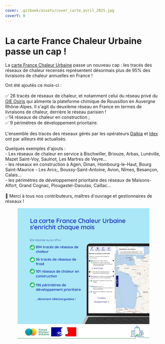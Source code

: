 ```yaml
---
cover: .gitbook/assets/cover_carte_avril_2025.jpg
coverY: 0
---
```


# La carte France Chaleur Urbaine passe un cap !

La [carte France Chaleur Urbaine](https://france-chaleur-urbaine.beta.gouv.fr/carte) passe un nouveau cap : les tracés des réseaux de chaleur recensés représentent désormais plus de 95% des livraisons de chaleur annuelles en France !&#x20;

Ont été ajoutés ce mois-ci :\
\
✅ 26 tracés de réseaux de chaleur, et notamment celui du réseau privé du [GIE Osiris](https://www.osiris-gie.com/) qui alimente la plateforme chimique de Roussillon en Auvergne Rhône-Alpes. Il s'agit du deuxième réseau en France en termes de livraisons de chaleur, derrière le réseau parisien !\
✅14 réseaux de chaleur en construction ;\
✅ 9 périmètres de développement prioritaire.\
\
L'ensemble des tracés des réseaux gérés par les opérateurs [Dalkia](https://www.dalkia.fr/) et [Idex](https://www.idex.fr/) ont par ailleurs été actualisés.

Quelques exemples d'ajouts :\
\- Les réseaux de chaleur en service à Bischwiller, Briouze, Arbas, Lunéville, Mazet Saint-Voy, Saulnot, Les Martres de Veyre...\
\- les réseaux en construction à Agen, Dinan, Hombourg-le-Haut, Bourg Saint-Maurice - Les Arcs;, Boussy-Saint-Antoine, Avion, Nîmes, Besançon, Calais... \
\- les périmètres de développement prioritaire des réseaux de Maisons-Alfort, Grand Cognac, Plougastel-Daoulas, Caillac... \
\
🙏 Merci à tous nos contributeurs, maîtres d'ouvrage et gestionnaires de réseaux !

<figure><img src=".gitbook/assets/FCU_carte_avril25.jpg" alt=""><figcaption></figcaption></figure>
